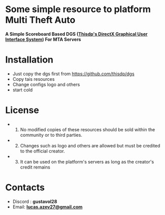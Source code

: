 # Some simple resource to platform Multi Theft Auto

**A Simple Scoreboard Based DGS ([Thisdp's DirectX Graphical User Interface System](https://github.com/thisdp/dgs)) For MTA Servers**

# Installation 
* Just copy the dgs first from https://github.com/thisdp/dgs
* Copy tais resources
* Change configs logo and others
* start cold

# License


* 1. No modified copies of these resources should be sold within the community or to third parties. 

* 2. Changes such as logo and others are allowed but must be credited to the official creator. 

* 3. It can be used on the platform's servers as long as the creator's credit remains

# Contacts 
* Discord : **gustavol28**
* Email: **lucas.azev27@gmail.com**